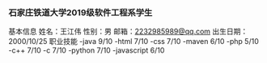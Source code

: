 ### 石家庄铁道大学2019级软件工程系学生
基本信息
姓名：王江伟
性别：男
邮箱：2232985989@qq.com
出生日期：2000/10/25
职业技能
-java  9/10
-html  7/10
-css   7/10
-maven 6/10
-php   5/10
-c++   7/10
-c     7/10
-python 7/10
-javascript  6/10


<!--
**wangaaaac/wangaaaac** is a ✨ _special_ ✨ repository because its `README.md` (this file) appears on your GitHub profile.

Here are some ideas to get you started:

- 🔭 I’m currently working on ...
- 🌱 I’m currently learning ...
- 👯 I’m looking to collaborate on ...
- 🤔 I’m looking for help with ...
- 💬 Ask me about ...
- 📫 How to reach me: ...
- 😄 Pronouns: ...
- ⚡ Fun fact: ...
-->
